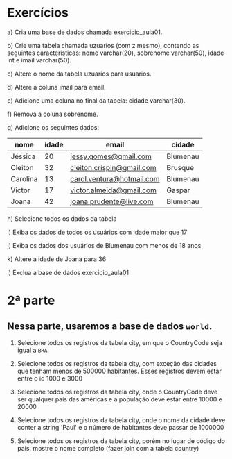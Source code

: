# Exercícios

a) Cria uma base de dados chamada exercicio_aula01.

b) Crie uma tabela chamada ​uzuarios​ (com z mesmo), contendo as seguintes características: nome varchar(20), sobrenome varchar(50), idade int e imail varchar(50).
 
c) Altere o nome da tabela ​uzuarios​ para ​usuarios.
 
d) Altere a coluna ​imail​ para ​email.
 
e) Adicione uma coluna no final da tabela: ​cidade varchar(30).
 
f) Remova a coluna ​sobrenome.

g) Adicione os seguintes dados:

| nome      | idade | email                     | cidade        |
| --------- | ----- | ------------------------- | ------------- |
| Jéssica   | 20    | jessy.gomes@gmail.com     | Blumenau      |
| Cleiton   | 32    | cleiton.crispin@gmail.com | Brusque       |
| Carolina  | 13    | carol.ventura@hotmail.com | Blumenau      |
| Victor    | 17    | victor.almeida@gmail.com  | Gaspar        |
| Joana     | 42    | joana.prudente@live.com   | Blumenau       |


h) Selecione todos os dados da tabela

i) Exiba os dados de todos os usuários com idade maior que 17

j) Exiba os dados dos usuários de Blumenau com menos de 18 anos

k) Altere a idade de Joana para 36

l) Exclua a base de dados ​exercicio_aula01

# 2ª parte

## Nessa parte, usaremos a base de dados `world`.

1. Selecione todos os registros da tabela city, em que o CountryCode seja igual a `BRA`.

2. Selecione todos os registros da tabela city, com exceção das cidades que tenham menos de 500000 habitantes. Esses registros devem estar entre o id 1000 e 3000

3. Selecione todos os registros da tabela city, onde o CountryCode deve ser qualquer país das américas e a população deve estar entre 10000 e 20000

4. Selecione todos os registros da tabela city, onde o nome da cidade deve conter a string 'Paul' e o número de habitantes deve passar de 1000000

5. Selecione todos os registros da tabela city, porém no lugar de código do país, mostre o nome completo (fazer join com a tabela country)
